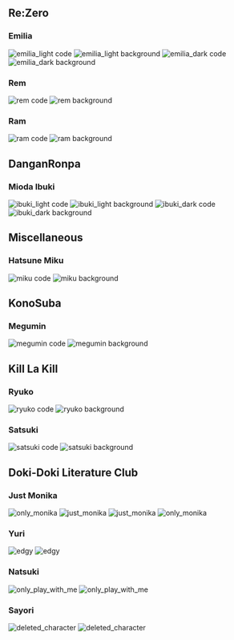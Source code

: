 Re:Zero
---

### Emilia
![emilia_light code](screenshots/rezero/emilia_light_code.png)
![emilia_light background](screenshots/rezero/emilia_light_wallpaper.png)
![emilia_dark code](screenshots/rezero/emilia_dark_code.png)
![emilia_dark background](screenshots/rezero/emilia_dark_wallpaper.png)

### Rem
![rem code](screenshots/rezero/rem_code.png)
![rem background](screenshots/rezero/rem_wallpaper.png)

### Ram
![ram code](screenshots/rezero/ram_code.png)
![ram background](screenshots/rezero/ram_wallpaper.png)

DanganRonpa
---

### Mioda Ibuki
![ibuki_light code](screenshots/danganronpa/ibuki_light_code.png)
![ibuki_light background](screenshots/danganronpa/ibuki_light_wallpaper.png)
![ibuki_dark code](screenshots/danganronpa/ibuki_dark_code.png)
![ibuki_dark background](screenshots/danganronpa/ibuki_dark_wallpaper.png)

Miscellaneous
---

### Hatsune Miku
![miku code](screenshots/miscellaneous/miku_code.png)
![miku background](screenshots/miscellaneous/miku_wallpaper.png)

KonoSuba
---

### Megumin
![megumin code](screenshots/konosuba/megumin_code.png)
![megumin background](screenshots/konosuba/megumin_wallpaper.png)


Kill La Kill
---

### Ryuko
![ryuko code](screenshots/killlakill/ryuko_code.png)
![ryuko background](screenshots/killlakill/ryuko_wallpaper.png)

### Satsuki
![satsuki code](screenshots/killlakill/satsuki_code.png)
![satsuki background](screenshots/killlakill/satsuki_wallpaper.png)

Doki-Doki Literature Club
---

### Just Monika
![only_monika](screenshots/literature/monika_light_code.png)
![just_monika](screenshots/literature/monika_light_wallpaper.png)
![just_monika](screenshots/literature/monika_dark_code.png)
![only_monika](screenshots/literature/monika_dark_wallpaper.png)
### Yuri

![edgy](screenshots/literature/yuri_dark_code.png)
![edgy](screenshots/literature/yuri_dark_wallpaper.png)

### Natsuki

![only_play_with_me](screenshots/literature/natsuki_dark_code.png)
![only_play_with_me](screenshots/literature/natsuki_dark_wallpaper.png)

### Sayori

![deleted_character](screenshots/literature/sayori_dark_code.png)
![deleted_character](screenshots/literature/sayori_dark_wallpaper.png)
